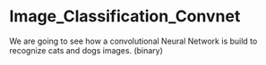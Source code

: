 # Image_Classification_Convnet

We are going to see how a convolutional Neural Network is build to recognize cats and dogs images. (binary) 
